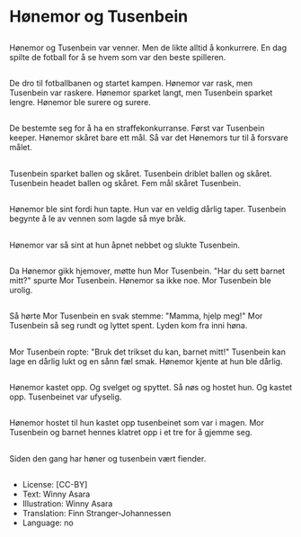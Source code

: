# Hønemor og Tusenbein

##
Hønemor og Tusenbein var venner. Men de likte alltid å konkurrere. En dag spilte de fotball for å se hvem som var den beste spilleren.

##
De dro til fotballbanen og startet kampen. Hønemor var rask, men Tusenbein var raskere. Hønemor sparket langt, men Tusenbein sparket lengre. Hønemor ble surere og surere.

##
De bestemte seg for å ha en straffekonkurranse. Først var Tusenbein keeper. Hønemor skåret bare ett mål. Så var det Hønemors tur til å forsvare målet.

##
Tusenbein sparket ballen og skåret. Tusenbein driblet ballen og skåret. Tusenbein headet ballen og skåret. Fem mål skåret Tusenbein.

##
Hønemor ble sint fordi hun tapte. Hun var en veldig dårlig taper. Tusenbein begynte å le av vennen som lagde så mye bråk.

##
Hønemor var så sint at hun åpnet nebbet og slukte Tusenbein.

##
Da Hønemor gikk hjemover, møtte hun Mor Tusenbein. "Har du sett barnet mitt?" spurte Mor Tusenbein. Hønemor sa ikke noe. Mor Tusenbein ble urolig.

##
Så hørte Mor Tusenbein en svak stemme: "Mamma, hjelp meg!" Mor Tusenbein så seg rundt og lyttet spent. Lyden kom fra inni høna.

##
Mor Tusenbein ropte: "Bruk det trikset du kan, barnet mitt!" Tusenbein kan lage en dårlig lukt og en sånn fæl smak. Hønemor kjente at hun ble dårlig.

##
Hønemor kastet opp. Og svelget og spyttet. Så nøs og hostet hun. Og kastet opp. Tusenbeinet var ufyselig.

##
Hønemor hostet til hun kastet opp tusenbeinet som var i magen. Mor Tusenbein og barnet hennes klatret opp i et tre for å gjemme seg.

##
Siden den gang har høner og tusenbein vært fiender.

##
* License: [CC-BY]
* Text: Winny Asara
* Illustration: Winny Asara
* Translation: Finn Stranger-Johannessen
* Language: no
